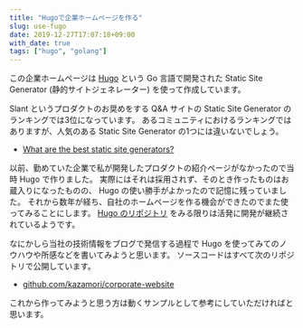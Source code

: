 ```yaml
---
title: "Hugoで企業ホームページを作る"
slug: use-fugo
date: 2019-12-27T17:07:18+09:00
with_date: true
tags: ["hugo", "golang"]
---
```


この企業ホームページは [Hugo](https://gohugo.io/) という Go 言語で開発された
Static Site Generator (静的サイトジェネレーター) を使って作成しています。

Slant というプロダクトのお奨めをする Q&A サイトの Static Site Generator のランキングでは3位になっています。
あるコミュニティにおけるランキングではありますが、人気のある Static Site Generator の1つには違いないでしょう。

* [What are the best static site generators?](https://www.slant.co/topics/330/~best-static-site-generators)

以前、勤めていた企業で私が開発したプロダクトの紹介ページがなかったので当時 Hugo で作りました。
実際にはそれは採用されず、そのとき作ったものはお蔵入りになったものの、
Hugo の使い勝手がよかったので記憶に残っていました。
それから数年が経ち、自社のホームページを作る機会ができたのでまた使ってみることにします。
[Hugo のリポジトリ](https://github.com/gohugoio/hugo) をみる限りは活発に開発が継続されているようです。

なにかしら当社の技術情報をブログで発信する過程で
Hugo を使ってみてのノウハウや所感などを書いてみようと思います。
ソースコードはすべて次のリポジトリで公開しています。

* [github.com/kazamori/corporate-website](https://github.com/kazamori/corporate-website)

これから作ってみようと思う方は動くサンプルとして参考にしていただければと思います。
